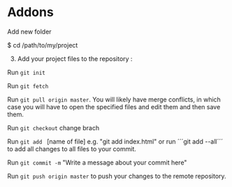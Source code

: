 # Addons

Add new folder 

$ cd /path/to/my/project

3. Add your project files to the repository :

Run ```git init```

Run ```git fetch```


Run ```git pull origin master```. You will likely have merge conflicts, in which case you will have to open the specified files and edit them and then save them.

Run ```git checkout``` change brach 

Run ```git add ``` [name of file] e.g. "git add index.html" or run ´´´git add --all´´´ to add all changes to all files to your commit.


Run ```git commit -m``` "Write a message about your commit here"

Run ```git push origin master``` to push your changes to the remote repository.
